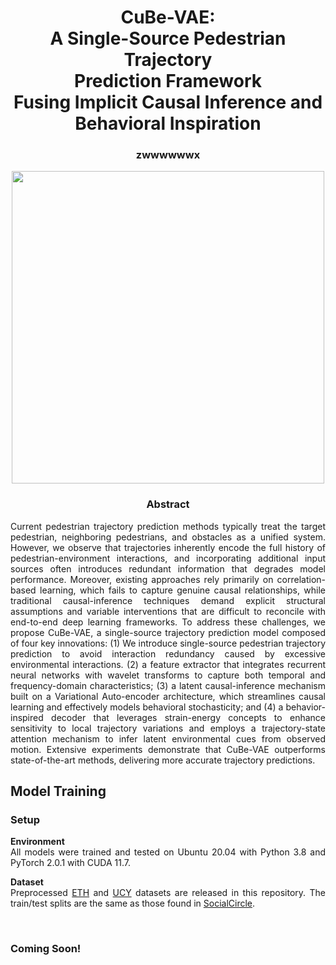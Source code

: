 <div align="center">
<h1> CuBe-VAE:<br> A Single-Source Pedestrian Trajectory <br>Prediction
Framework <br> Fusing Implicit Causal Inference and Behavioral Inspiration </h1>
<h3>zwwwwwwx
</h3>


<image src="img/CuBe-VAE.png" width="500">

</div>

<div align="center"> <h3> Abstract </h3>  </div>
<div align="justify">

Current pedestrian trajectory prediction methods typically treat the target pedestrian, neighboring pedestrians, and obstacles as a unified system. However, we observe that trajectories inherently encode the full history of pedestrian-environment interactions, and incorporating additional input sources often introduces redundant information that degrades model performance. Moreover, existing approaches rely primarily on correlation-based learning, which fails to capture genuine causal relationships, while traditional causal-inference techniques demand explicit structural assumptions and variable interventions that are difficult to reconcile with end-to-end deep learning frameworks. To address these challenges, we propose CuBe-VAE, a single-source trajectory prediction model composed of four key innovations: (1) We introduce single-source pedestrian trajectory prediction to avoid interaction redundancy caused by excessive environmental interactions. (2) a feature extractor that integrates recurrent neural networks with wavelet transforms to capture both temporal and frequency-domain characteristics; (3) a latent causal-inference mechanism built on a Variational Auto-encoder architecture, which streamlines causal learning and effectively models behavioral stochasticity; and (4) a behavior-inspired decoder that leverages strain-energy concepts to enhance sensitivity to local trajectory variations and employs a trajectory-state attention mechanism to infer latent environmental cues from observed motion. Extensive experiments demonstrate that CuBe-VAE outperforms state-of-the-art methods, delivering more accurate trajectory predictions.</br>


## Model Training
### Setup
**Environment**
<br>All models were trained and tested on Ubuntu 20.04 with Python 3.8 and PyTorch 2.0.1 with CUDA 11.7.

**Dataset**
<br>Preprocessed [ETH](https://data.vision.ee.ethz.ch/cvl/aem/ewap_dataset_full.tgz) and [UCY](https://graphics.cs.ucy.ac.cy/research/downloads/crowd-data) datasets are released in this repository. 
The train/test splits are the same as those found in [SocialCircle](https://github.com/cocoon2wong/SocialCircle).


<br>

### Coming Soon!

<br>

